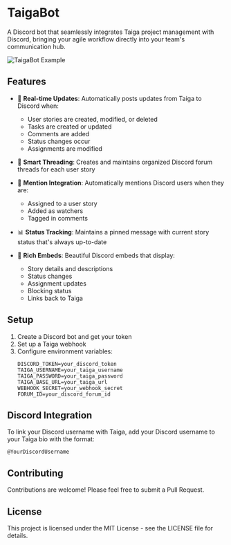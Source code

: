 # TaigaBot

A Discord bot that seamlessly integrates Taiga project management with Discord, bringing your agile workflow directly into your team's communication hub.

![TaigaBot Example](https://raw.githubusercontent.com/taigaio/taiga-front/master/screenshots/Taiga_Dashboard.png)

## Features

- 🔄 **Real-time Updates**: Automatically posts updates from Taiga to Discord when:
  - User stories are created, modified, or deleted
  - Tasks are created or updated
  - Comments are added
  - Status changes occur
  - Assignments are modified

- 📌 **Smart Threading**: Creates and maintains organized Discord forum threads for each user story

- 👥 **Mention Integration**: Automatically mentions Discord users when they are:
  - Assigned to a user story
  - Added as watchers
  - Tagged in comments

- 📊 **Status Tracking**: Maintains a pinned message with current story status that's always up-to-date

- 🎨 **Rich Embeds**: Beautiful Discord embeds that display:
  - Story details and descriptions
  - Status changes
  - Assignment updates
  - Blocking status
  - Links back to Taiga

## Setup

1. Create a Discord bot and get your token
2. Set up a Taiga webhook
3. Configure environment variables:
   ```env
   DISCORD_TOKEN=your_discord_token
   TAIGA_USERNAME=your_taiga_username
   TAIGA_PASSWORD=your_taiga_password
   TAIGA_BASE_URL=your_taiga_url
   WEBHOOK_SECRET=your_webhook_secret
   FORUM_ID=your_discord_forum_id
   ```

## Discord Integration

To link your Discord username with Taiga, add your Discord username to your Taiga bio with the format:
```
@YourDiscordUsername
```

## Contributing

Contributions are welcome! Please feel free to submit a Pull Request.

## License

This project is licensed under the MIT License - see the LICENSE file for details.
